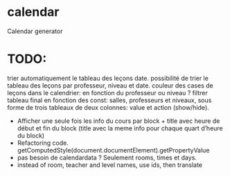 # calendar
Calendar generator

# TODO:
trier automatiquement le tableau des leçons date.
possibilité de trier le tableau des leçons par professeur, niveau et date.
couleur des cases de leçons dans le calendrier: en fonction du professeur ou niveau ?
filtrer tableau final en fonction des const: salles, professeurs et niveaux, sous forme de trois tableaux de deux colonnes: value et action (show/hide).

- Afficher une seule fois les info du cours par block + title avec heure de début et fin du block (title avec la meme info pour chaque quart d’heure du block)
- Refactoring code. getComputedStyle(document.documentElement).getPropertyValue
- pas besoin de calendardata ? Seulement rooms, times et days.
- instead of room, teacher and level names, use ids, then translate
